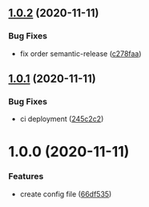 ## [1.0.2](https://github.com/levibostian/eslint-config-node/compare/1.0.1...1.0.2) (2020-11-11)


### Bug Fixes

* fix order semantic-release ([c278faa](https://github.com/levibostian/eslint-config-node/commit/c278faaa0195951096053702f09b424cbf36b5ce))

## [1.0.1](https://github.com/levibostian/eslint-config-node/compare/1.0.0...1.0.1) (2020-11-11)


### Bug Fixes

* ci deployment ([245c2c2](https://github.com/levibostian/eslint-config-node/commit/245c2c2e07b8e3e4b87c4cf2d4d67a6c08ba3649))

# 1.0.0 (2020-11-11)


### Features

* create config file ([66df535](https://github.com/levibostian/eslint-config-node/commit/66df535966839ba4f1a472e1d4b9d29b6efa0cce))
